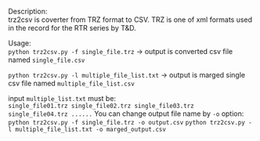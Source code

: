 
Description:  
  trz2csv is coverter from TRZ format to CSV.
  TRZ is one of xml formats used in the record for 
  the RTR series by T&D.
  
Usage:  
  `python trz2csv.py -f single_file.trz`
    -> output is converted csv file named `single_file.csv`
    
  `python trz2csv.py -l multiple_file_list.txt`
    -> output is marged single csv file named `multiple_file_list.csv`
    
input `multiple_list.txt` must be:  
    ```
      single_file01.trz
      single_file02.trz
      single_file03.trz
      single_file04.trz
      ......
    ```
  You can change output file name by `-o` option:  
    `python trz2csv.py -f single_file.trz -o output.csv`
    `python trz2csv.py -l multiple_file_list.txt -o marged_output.csv`
    

